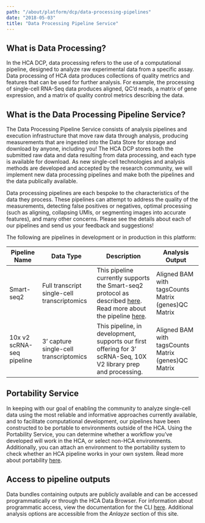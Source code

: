 ```yaml
---
path: "/about/platform/dcp/data-processing-pipelines"
date: "2018-05-03"
title: "Data Processing Pipeline Service"
---
```


## What is Data Processing?
In the HCA DCP, data processing refers to the use of a computational pipeline, designed to analyze raw experimental data from a specific assay. Data processing of HCA data produces collections of quality metrics and features that can be used for further analysis. For example, the processing of single-cell RNA-Seq data produces aligned, QC’d reads, a matrix of gene expression, and a matrix of quality control metrics describing the data.   

## What is the Data Processing Pipeline Service?
The Data Processing Pipeline Service consists of analysis pipelines and execution infrastructure that move raw data through analysis, producing measurements that are ingested into the Data Store for storage and download by anyone, including you! The HCA DCP stores both the submitted raw data and data resulting from data processing, and each type is available for download. As new single-cell technologies and analysis methods are developed and accepted by the research community, we will implement new data processing pipelines and make both the pipelines and the data publically available.

Data processing pipelines are each bespoke to the characteristics of the data they process. These pipelines can attempt to address the quality of the measurements, detecting false positives or negatives, optimal processing (such as aligning, collapsing UMIs, or segmenting images into accurate features), and many other concerns. Please see the details about each of our pipelines and send us your feedback and suggestions!



The following are pipelines in development or in production in this platform:

| Pipeline Name | Data Type                                   | Description                                                                                                                            | Analysis Output                                     |
|------------------|---------------------------------------------|----------------------------------------------------------------------------------------------------------------------------------------|-----------------------------------------------------|
| Smart-seq2    | Full transcript single-cell transcriptomics | This pipeline currently supports the Smart-seq2 protocol as described [here](https://www.nature.com/articles/nprot.2014.006). Read more about the pipeline [here](/learn/userguides/data-processing-pipelines/smart-seq2-workflow).                              | Aligned BAM with tagsCounts Matrix (genes)QC Matrix |
| 10x v2 scRNA-seq pipeline | 3’ capture single-cell transcriptomics      | This pipeline, in development, supports our first offering for 3’ scRNA-Seq, 10X V2 library prep and processing. | Aligned BAM with tagsCounts Matrix (genes)QC Matrix |


## Portability Service 
In keeping with our goal of enabling the community to analyze single-cell data using the most reliable and informative approaches currently available, and to facilitate computational development, our pipelines have been constructed to be portable to environments outside of the HCA. Using the Portability Service, you can determine whether a workflow you’ve developed will work in the HCA, or select non-HCA environments. Additionally, you can attach an environment to the portability system to check whether an HCA pipeline works in your own system. Read more about portability [here](/learn/userguides/data-processing-pipelines/pipeline-portability).

## Access to pipeline outputs
Data bundles containing outputs are publicly available and can be accessed programmatically or through the HCA Data Browser. For information about programmatic access, view the documentation for the CLI [here](/learn/userguides/accessing-data/using-the-cli-to-access-data). Additional analysis options are accessible from the *Anlayze* section of this site.
